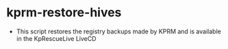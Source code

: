 # kprm-restore-hives

- This script restores the registry backups made by KPRM and is available in the KpRescueLive LiveCD
